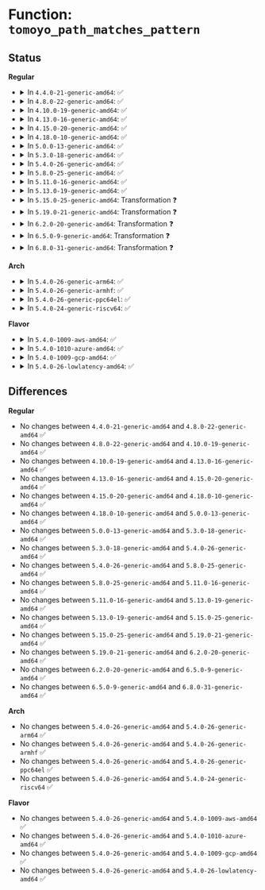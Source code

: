 # Function: <code>tomoyo_path_matches_pattern</code>

## Status
<b>Regular</b>
<ul>
<li>
<details>
<summary>In <code>4.4.0-21-generic-amd64</code>: ✅</summary>

```c
bool tomoyo_path_matches_pattern(const struct tomoyo_path_info * filename, const struct tomoyo_path_info * pattern)
```

```json
{
  "name": "tomoyo_path_matches_pattern",
  "collision_type": "Unique Global",
  "inline_type": "No",
  "funcs": [
    {
      "addr": 18446744071582467728,
      "name": "tomoyo_path_matches_pattern",
      "external": true,
      "loc": "security/tomoyo/util.c:920",
      "file": "security/tomoyo/util.c",
      "inline": "seen, unknown",
      "caller_inline": [],
      "caller_func": [
        "security/tomoyo/condition.c:tomoyo_condition",
        "security/tomoyo/condition.c:tomoyo_condition",
        "security/tomoyo/condition.c:tomoyo_condition",
        "security/tomoyo/domain.c:tomoyo_find_next_domain",
        "security/tomoyo/environ.c:tomoyo_check_env_acl",
        "security/tomoyo/group.c:tomoyo_path_matches_group"
      ]
    }
  ],
  "symbols": [
    {
      "addr": 18446744071582467728,
      "name": "tomoyo_path_matches_pattern",
      "section": ".text",
      "bind": "STB_GLOBAL",
      "size": 128
    }
  ]
}
```
</details>
</li>
<li>
<details>
<summary>In <code>4.8.0-22-generic-amd64</code>: ✅</summary>

```c
bool tomoyo_path_matches_pattern(const struct tomoyo_path_info * filename, const struct tomoyo_path_info * pattern)
```

```json
{
  "name": "tomoyo_path_matches_pattern",
  "collision_type": "Unique Global",
  "inline_type": "No",
  "funcs": [
    {
      "addr": 18446744071582689952,
      "name": "tomoyo_path_matches_pattern",
      "external": true,
      "loc": "security/tomoyo/util.c:920",
      "file": "security/tomoyo/util.c",
      "inline": "seen, unknown",
      "caller_inline": [],
      "caller_func": [
        "security/tomoyo/condition.c:tomoyo_condition",
        "security/tomoyo/condition.c:tomoyo_condition",
        "security/tomoyo/condition.c:tomoyo_condition",
        "security/tomoyo/domain.c:tomoyo_find_next_domain",
        "security/tomoyo/environ.c:tomoyo_check_env_acl",
        "security/tomoyo/group.c:tomoyo_path_matches_group"
      ]
    }
  ],
  "symbols": [
    {
      "addr": 18446744071582689952,
      "name": "tomoyo_path_matches_pattern",
      "section": ".text",
      "bind": "STB_GLOBAL",
      "size": 126
    }
  ]
}
```
</details>
</li>
<li>
<details>
<summary>In <code>4.10.0-19-generic-amd64</code>: ✅</summary>

```c
bool tomoyo_path_matches_pattern(const struct tomoyo_path_info * filename, const struct tomoyo_path_info * pattern)
```

```json
{
  "name": "tomoyo_path_matches_pattern",
  "collision_type": "Unique Global",
  "inline_type": "No",
  "funcs": [
    {
      "addr": 18446744071582783008,
      "name": "tomoyo_path_matches_pattern",
      "external": true,
      "loc": "security/tomoyo/util.c:920",
      "file": "security/tomoyo/util.c",
      "inline": "seen, unknown",
      "caller_inline": [],
      "caller_func": [
        "security/tomoyo/condition.c:tomoyo_condition",
        "security/tomoyo/condition.c:tomoyo_condition",
        "security/tomoyo/condition.c:tomoyo_condition",
        "security/tomoyo/domain.c:tomoyo_find_next_domain",
        "security/tomoyo/environ.c:tomoyo_check_env_acl",
        "security/tomoyo/group.c:tomoyo_path_matches_group"
      ]
    }
  ],
  "symbols": [
    {
      "addr": 18446744071582783008,
      "name": "tomoyo_path_matches_pattern",
      "section": ".text",
      "bind": "STB_GLOBAL",
      "size": 126
    }
  ]
}
```
</details>
</li>
<li>
<details>
<summary>In <code>4.13.0-16-generic-amd64</code>: ✅</summary>

```c
bool tomoyo_path_matches_pattern(const struct tomoyo_path_info * filename, const struct tomoyo_path_info * pattern)
```

```json
{
  "name": "tomoyo_path_matches_pattern",
  "collision_type": "Unique Global",
  "inline_type": "No",
  "funcs": [
    {
      "addr": 18446744071582875552,
      "name": "tomoyo_path_matches_pattern",
      "external": true,
      "loc": "security/tomoyo/util.c:922",
      "file": "security/tomoyo/util.c",
      "inline": "seen, unknown",
      "caller_inline": [],
      "caller_func": [
        "security/tomoyo/condition.c:tomoyo_condition",
        "security/tomoyo/condition.c:tomoyo_condition",
        "security/tomoyo/condition.c:tomoyo_condition",
        "security/tomoyo/domain.c:tomoyo_find_next_domain",
        "security/tomoyo/environ.c:tomoyo_check_env_acl",
        "security/tomoyo/group.c:tomoyo_path_matches_group"
      ]
    }
  ],
  "symbols": [
    {
      "addr": 18446744071582875552,
      "name": "tomoyo_path_matches_pattern",
      "section": ".text",
      "bind": "STB_GLOBAL",
      "size": 126
    }
  ]
}
```
</details>
</li>
<li>
<details>
<summary>In <code>4.15.0-20-generic-amd64</code>: ✅</summary>

```c
bool tomoyo_path_matches_pattern(const struct tomoyo_path_info * filename, const struct tomoyo_path_info * pattern)
```

```json
{
  "name": "tomoyo_path_matches_pattern",
  "collision_type": "Unique Global",
  "inline_type": "No",
  "funcs": [
    {
      "addr": 18446744071583032304,
      "name": "tomoyo_path_matches_pattern",
      "external": true,
      "loc": "security/tomoyo/util.c:902",
      "file": "security/tomoyo/util.c",
      "inline": "seen, unknown",
      "caller_inline": [],
      "caller_func": [
        "security/tomoyo/condition.c:tomoyo_condition",
        "security/tomoyo/condition.c:tomoyo_condition",
        "security/tomoyo/condition.c:tomoyo_condition",
        "security/tomoyo/domain.c:tomoyo_find_next_domain",
        "security/tomoyo/environ.c:tomoyo_check_env_acl",
        "security/tomoyo/group.c:tomoyo_path_matches_group"
      ]
    }
  ],
  "symbols": [
    {
      "addr": 18446744071583032304,
      "name": "tomoyo_path_matches_pattern",
      "section": ".text",
      "bind": "STB_GLOBAL",
      "size": 126
    }
  ]
}
```
</details>
</li>
<li>
<details>
<summary>In <code>4.18.0-10-generic-amd64</code>: ✅</summary>

```c
bool tomoyo_path_matches_pattern(const struct tomoyo_path_info * filename, const struct tomoyo_path_info * pattern)
```

```json
{
  "name": "tomoyo_path_matches_pattern",
  "collision_type": "Unique Global",
  "inline_type": "No",
  "funcs": [
    {
      "addr": 18446744071583232736,
      "name": "tomoyo_path_matches_pattern",
      "external": true,
      "loc": "security/tomoyo/util.c:902",
      "file": "security/tomoyo/util.c",
      "inline": "seen, unknown",
      "caller_inline": [],
      "caller_func": [
        "security/tomoyo/condition.c:tomoyo_condition",
        "security/tomoyo/condition.c:tomoyo_condition",
        "security/tomoyo/condition.c:tomoyo_condition",
        "security/tomoyo/domain.c:tomoyo_find_next_domain",
        "security/tomoyo/environ.c:tomoyo_check_env_acl",
        "security/tomoyo/group.c:tomoyo_path_matches_group"
      ]
    }
  ],
  "symbols": [
    {
      "addr": 18446744071583232736,
      "name": "tomoyo_path_matches_pattern",
      "section": ".text",
      "bind": "STB_GLOBAL",
      "size": 135
    }
  ]
}
```
</details>
</li>
<li>
<details>
<summary>In <code>5.0.0-13-generic-amd64</code>: ✅</summary>

```c
bool tomoyo_path_matches_pattern(const struct tomoyo_path_info * filename, const struct tomoyo_path_info * pattern)
```

```json
{
  "name": "tomoyo_path_matches_pattern",
  "collision_type": "Unique Global",
  "inline_type": "No",
  "funcs": [
    {
      "addr": 18446744071583350016,
      "name": "tomoyo_path_matches_pattern",
      "external": true,
      "loc": "security/tomoyo/util.c:902",
      "file": "security/tomoyo/util.c",
      "inline": "seen, unknown",
      "caller_inline": [],
      "caller_func": [
        "security/tomoyo/condition.c:tomoyo_condition",
        "security/tomoyo/condition.c:tomoyo_condition",
        "security/tomoyo/condition.c:tomoyo_condition",
        "security/tomoyo/domain.c:tomoyo_find_next_domain",
        "security/tomoyo/environ.c:tomoyo_check_env_acl",
        "security/tomoyo/group.c:tomoyo_path_matches_group"
      ]
    }
  ],
  "symbols": [
    {
      "addr": 18446744071583350016,
      "name": "tomoyo_path_matches_pattern",
      "section": ".text",
      "bind": "STB_GLOBAL",
      "size": 137
    }
  ]
}
```
</details>
</li>
<li>
<details>
<summary>In <code>5.3.0-18-generic-amd64</code>: ✅</summary>

```c
bool tomoyo_path_matches_pattern(const struct tomoyo_path_info * filename, const struct tomoyo_path_info * pattern)
```

```json
{
  "name": "tomoyo_path_matches_pattern",
  "collision_type": "Unique Global",
  "inline_type": "No",
  "funcs": [
    {
      "addr": 18446744071583537760,
      "name": "tomoyo_path_matches_pattern",
      "external": true,
      "loc": "security/tomoyo/util.c:914",
      "file": "security/tomoyo/util.c",
      "inline": "seen, unknown",
      "caller_inline": [],
      "caller_func": [
        "security/tomoyo/condition.c:tomoyo_condition",
        "security/tomoyo/condition.c:tomoyo_condition",
        "security/tomoyo/condition.c:tomoyo_condition",
        "security/tomoyo/domain.c:tomoyo_find_next_domain",
        "security/tomoyo/environ.c:tomoyo_check_env_acl",
        "security/tomoyo/group.c:tomoyo_path_matches_group"
      ]
    }
  ],
  "symbols": [
    {
      "addr": 18446744071583537760,
      "name": "tomoyo_path_matches_pattern",
      "section": ".text",
      "bind": "STB_GLOBAL",
      "size": 144
    }
  ]
}
```
</details>
</li>
<li>
<details>
<summary>In <code>5.4.0-26-generic-amd64</code>: ✅</summary>

```c
bool tomoyo_path_matches_pattern(const struct tomoyo_path_info * filename, const struct tomoyo_path_info * pattern)
```

```json
{
  "name": "tomoyo_path_matches_pattern",
  "collision_type": "Unique Global",
  "inline_type": "No",
  "funcs": [
    {
      "addr": 18446744071583643488,
      "name": "tomoyo_path_matches_pattern",
      "external": true,
      "loc": "security/tomoyo/util.c:915",
      "file": "security/tomoyo/util.c",
      "inline": "seen, unknown",
      "caller_inline": [],
      "caller_func": [
        "security/tomoyo/condition.c:tomoyo_condition",
        "security/tomoyo/condition.c:tomoyo_condition",
        "security/tomoyo/condition.c:tomoyo_condition",
        "security/tomoyo/domain.c:tomoyo_find_next_domain",
        "security/tomoyo/environ.c:tomoyo_check_env_acl",
        "security/tomoyo/group.c:tomoyo_path_matches_group"
      ]
    }
  ],
  "symbols": [
    {
      "addr": 18446744071583643488,
      "name": "tomoyo_path_matches_pattern",
      "section": ".text",
      "bind": "STB_GLOBAL",
      "size": 144
    }
  ]
}
```
</details>
</li>
<li>
<details>
<summary>In <code>5.8.0-25-generic-amd64</code>: ✅</summary>

```c
bool tomoyo_path_matches_pattern(const struct tomoyo_path_info * filename, const struct tomoyo_path_info * pattern)
```

```json
{
  "name": "tomoyo_path_matches_pattern",
  "collision_type": "Unique Global",
  "inline_type": "No",
  "funcs": [
    {
      "addr": 18446744071584000816,
      "name": "tomoyo_path_matches_pattern",
      "external": true,
      "loc": "security/tomoyo/util.c:915",
      "file": "security/tomoyo/util.c",
      "inline": "seen, unknown",
      "caller_inline": [],
      "caller_func": [
        "security/tomoyo/condition.c:tomoyo_scan_bprm",
        "security/tomoyo/condition.c:tomoyo_scan_bprm",
        "security/tomoyo/condition.c:tomoyo_scan_bprm",
        "security/tomoyo/domain.c:tomoyo_find_next_domain",
        "security/tomoyo/environ.c:tomoyo_check_env_acl",
        "security/tomoyo/file.c:tomoyo_check_mkdev_acl",
        "security/tomoyo/file.c:tomoyo_check_path2_acl",
        "security/tomoyo/file.c:tomoyo_check_path2_acl",
        "security/tomoyo/file.c:tomoyo_check_path_number_acl",
        "security/tomoyo/group.c:tomoyo_path_matches_group"
      ]
    }
  ],
  "symbols": [
    {
      "addr": 18446744071584000816,
      "name": "tomoyo_path_matches_pattern",
      "section": ".text",
      "bind": "STB_GLOBAL",
      "size": 144
    }
  ]
}
```
</details>
</li>
<li>
<details>
<summary>In <code>5.11.0-16-generic-amd64</code>: ✅</summary>

```c
bool tomoyo_path_matches_pattern(const struct tomoyo_path_info * filename, const struct tomoyo_path_info * pattern)
```

```json
{
  "name": "tomoyo_path_matches_pattern",
  "collision_type": "Unique Global",
  "inline_type": "No",
  "funcs": [
    {
      "addr": 18446744071584120624,
      "name": "tomoyo_path_matches_pattern",
      "external": true,
      "loc": "security/tomoyo/util.c:937",
      "file": "security/tomoyo/util.c",
      "inline": "seen, unknown",
      "caller_inline": [],
      "caller_func": [
        "security/tomoyo/condition.c:tomoyo_scan_bprm",
        "security/tomoyo/condition.c:tomoyo_scan_bprm",
        "security/tomoyo/condition.c:tomoyo_scan_bprm",
        "security/tomoyo/domain.c:tomoyo_find_next_domain",
        "security/tomoyo/environ.c:tomoyo_check_env_acl",
        "security/tomoyo/file.c:tomoyo_check_mkdev_acl",
        "security/tomoyo/file.c:tomoyo_check_path2_acl",
        "security/tomoyo/file.c:tomoyo_check_path2_acl",
        "security/tomoyo/file.c:tomoyo_check_path_number_acl",
        "security/tomoyo/group.c:tomoyo_path_matches_group"
      ]
    }
  ],
  "symbols": [
    {
      "addr": 18446744071584120624,
      "name": "tomoyo_path_matches_pattern",
      "section": ".text",
      "bind": "STB_GLOBAL",
      "size": 144
    }
  ]
}
```
</details>
</li>
<li>
<details>
<summary>In <code>5.13.0-19-generic-amd64</code>: ✅</summary>

```c
bool tomoyo_path_matches_pattern(const struct tomoyo_path_info * filename, const struct tomoyo_path_info * pattern)
```

```json
{
  "name": "tomoyo_path_matches_pattern",
  "collision_type": "Unique Global",
  "inline_type": "No",
  "funcs": [
    {
      "addr": 18446744071584148144,
      "name": "tomoyo_path_matches_pattern",
      "external": true,
      "loc": "security/tomoyo/util.c:937",
      "file": "security/tomoyo/util.c",
      "inline": "seen, unknown",
      "caller_inline": [],
      "caller_func": [
        "security/tomoyo/condition.c:tomoyo_scan_bprm",
        "security/tomoyo/condition.c:tomoyo_scan_bprm",
        "security/tomoyo/condition.c:tomoyo_scan_bprm",
        "security/tomoyo/domain.c:tomoyo_find_next_domain",
        "security/tomoyo/environ.c:tomoyo_check_env_acl",
        "security/tomoyo/file.c:tomoyo_check_mkdev_acl",
        "security/tomoyo/file.c:tomoyo_check_path2_acl",
        "security/tomoyo/file.c:tomoyo_check_path2_acl",
        "security/tomoyo/file.c:tomoyo_check_path_number_acl",
        "security/tomoyo/group.c:tomoyo_path_matches_group"
      ]
    }
  ],
  "symbols": [
    {
      "addr": 18446744071584148144,
      "name": "tomoyo_path_matches_pattern",
      "section": ".text",
      "bind": "STB_GLOBAL",
      "size": 144
    }
  ]
}
```
</details>
</li>
<li>
<details>
<summary>In <code>5.15.0-25-generic-amd64</code>: Transformation ❓</summary>

```c
bool tomoyo_path_matches_pattern(const struct tomoyo_path_info * filename, const struct tomoyo_path_info * pattern)
```

```json
{
  "name": "tomoyo_path_matches_pattern",
  "collision_type": "Unique Global",
  "inline_type": "No",
  "funcs": [
    {
      "addr": 0,
      "name": "tomoyo_path_matches_pattern",
      "external": true,
      "loc": "security/tomoyo/util.c:937",
      "file": "security/tomoyo/util.c",
      "inline": "seen, unknown",
      "caller_inline": [],
      "caller_func": [
        "security/tomoyo/condition.c:tomoyo_scan_bprm",
        "security/tomoyo/condition.c:tomoyo_scan_bprm",
        "security/tomoyo/condition.c:tomoyo_scan_bprm",
        "security/tomoyo/domain.c:tomoyo_find_next_domain",
        "security/tomoyo/environ.c:tomoyo_check_env_acl",
        "security/tomoyo/file.c:tomoyo_check_mkdev_acl",
        "security/tomoyo/file.c:tomoyo_check_path2_acl",
        "security/tomoyo/file.c:tomoyo_check_path2_acl",
        "security/tomoyo/file.c:tomoyo_check_path_number_acl",
        "security/tomoyo/group.c:tomoyo_path_matches_group"
      ]
    }
  ],
  "symbols": [
    {
      "addr": 18446744071592305079,
      "name": "tomoyo_path_matches_pattern.cold",
      "section": ".text",
      "bind": "STB_LOCAL",
      "size": 80
    },
    {
      "addr": 18446744071584531984,
      "name": "tomoyo_path_matches_pattern",
      "section": ".text",
      "bind": "STB_GLOBAL",
      "size": 188
    }
  ]
}
```
</details>
</li>
<li>
<details>
<summary>In <code>5.19.0-21-generic-amd64</code>: Transformation ❓</summary>

```c
bool tomoyo_path_matches_pattern(const struct tomoyo_path_info * filename, const struct tomoyo_path_info * pattern)
```

```json
{
  "name": "tomoyo_path_matches_pattern",
  "collision_type": "Unique Global",
  "inline_type": "No",
  "funcs": [
    {
      "addr": 0,
      "name": "tomoyo_path_matches_pattern",
      "external": true,
      "loc": "security/tomoyo/util.c:937",
      "file": "security/tomoyo/util.c",
      "inline": "seen, unknown",
      "caller_inline": [],
      "caller_func": [
        "security/tomoyo/condition.c:tomoyo_scan_bprm",
        "security/tomoyo/condition.c:tomoyo_scan_bprm",
        "security/tomoyo/condition.c:tomoyo_scan_bprm",
        "security/tomoyo/domain.c:tomoyo_find_next_domain",
        "security/tomoyo/environ.c:tomoyo_check_env_acl",
        "security/tomoyo/file.c:tomoyo_check_mkdev_acl",
        "security/tomoyo/file.c:tomoyo_check_path2_acl",
        "security/tomoyo/file.c:tomoyo_check_path2_acl",
        "security/tomoyo/file.c:tomoyo_check_path_number_acl",
        "security/tomoyo/group.c:tomoyo_path_matches_group"
      ]
    }
  ],
  "symbols": [
    {
      "addr": 18446744071594086302,
      "name": "tomoyo_path_matches_pattern.cold",
      "section": ".text",
      "bind": "STB_LOCAL",
      "size": 86
    },
    {
      "addr": 18446744071585171888,
      "name": "tomoyo_path_matches_pattern",
      "section": ".text",
      "bind": "STB_GLOBAL",
      "size": 196
    }
  ]
}
```
</details>
</li>
<li>
<details>
<summary>In <code>6.2.0-20-generic-amd64</code>: Transformation ❓</summary>

```c
bool tomoyo_path_matches_pattern(const struct tomoyo_path_info * filename, const struct tomoyo_path_info * pattern)
```

```json
{
  "name": "tomoyo_path_matches_pattern",
  "collision_type": "Unique Global",
  "inline_type": "No",
  "funcs": [
    {
      "addr": 0,
      "name": "tomoyo_path_matches_pattern",
      "external": true,
      "loc": "security/tomoyo/util.c:937",
      "file": "security/tomoyo/util.c",
      "inline": "seen, unknown",
      "caller_inline": [],
      "caller_func": [
        "security/tomoyo/condition.c:tomoyo_scan_bprm",
        "security/tomoyo/condition.c:tomoyo_scan_bprm",
        "security/tomoyo/condition.c:tomoyo_scan_bprm",
        "security/tomoyo/domain.c:tomoyo_find_next_domain",
        "security/tomoyo/environ.c:tomoyo_check_env_acl",
        "security/tomoyo/file.c:tomoyo_check_mkdev_acl",
        "security/tomoyo/file.c:tomoyo_check_path2_acl",
        "security/tomoyo/file.c:tomoyo_check_path2_acl",
        "security/tomoyo/file.c:tomoyo_check_path_number_acl",
        "security/tomoyo/group.c:tomoyo_path_matches_group"
      ]
    }
  ],
  "symbols": [
    {
      "addr": 18446744071596100143,
      "name": "tomoyo_path_matches_pattern.cold",
      "section": ".text",
      "bind": "STB_LOCAL",
      "size": 86
    },
    {
      "addr": 18446744071585899120,
      "name": "tomoyo_path_matches_pattern",
      "section": ".text",
      "bind": "STB_GLOBAL",
      "size": 196
    }
  ]
}
```
</details>
</li>
<li>
<details>
<summary>In <code>6.5.0-9-generic-amd64</code>: Transformation ❓</summary>

```c
bool tomoyo_path_matches_pattern(const struct tomoyo_path_info * filename, const struct tomoyo_path_info * pattern)
```

```json
{
  "name": "tomoyo_path_matches_pattern",
  "collision_type": "Unique Global",
  "inline_type": "No",
  "funcs": [
    {
      "addr": 0,
      "name": "tomoyo_path_matches_pattern",
      "external": true,
      "loc": "security/tomoyo/util.c:937",
      "file": "security/tomoyo/util.c",
      "inline": "seen, unknown",
      "caller_inline": [],
      "caller_func": [
        "security/tomoyo/condition.c:tomoyo_scan_bprm",
        "security/tomoyo/condition.c:tomoyo_scan_bprm",
        "security/tomoyo/condition.c:tomoyo_scan_bprm",
        "security/tomoyo/domain.c:tomoyo_find_next_domain",
        "security/tomoyo/environ.c:tomoyo_check_env_acl",
        "security/tomoyo/file.c:tomoyo_check_mkdev_acl",
        "security/tomoyo/file.c:tomoyo_check_path2_acl",
        "security/tomoyo/file.c:tomoyo_check_path2_acl",
        "security/tomoyo/file.c:tomoyo_check_path_number_acl",
        "security/tomoyo/group.c:tomoyo_path_matches_group"
      ]
    }
  ],
  "symbols": [
    {
      "addr": 18446744071596623238,
      "name": "tomoyo_path_matches_pattern.cold",
      "section": ".text",
      "bind": "STB_LOCAL",
      "size": 86
    },
    {
      "addr": 18446744071586130960,
      "name": "tomoyo_path_matches_pattern",
      "section": ".text",
      "bind": "STB_GLOBAL",
      "size": 196
    }
  ]
}
```
</details>
</li>
<li>
<details>
<summary>In <code>6.8.0-31-generic-amd64</code>: Transformation ❓</summary>

```c
bool tomoyo_path_matches_pattern(const struct tomoyo_path_info * filename, const struct tomoyo_path_info * pattern)
```

```json
{
  "name": "tomoyo_path_matches_pattern",
  "collision_type": "Unique Global",
  "inline_type": "No",
  "funcs": [
    {
      "addr": 0,
      "name": "tomoyo_path_matches_pattern",
      "external": true,
      "loc": "security/tomoyo/util.c:937",
      "file": "security/tomoyo/util.c",
      "inline": "seen, unknown",
      "caller_inline": [],
      "caller_func": [
        "security/tomoyo/condition.c:tomoyo_scan_bprm",
        "security/tomoyo/condition.c:tomoyo_scan_bprm",
        "security/tomoyo/condition.c:tomoyo_scan_bprm",
        "security/tomoyo/domain.c:tomoyo_find_next_domain",
        "security/tomoyo/environ.c:tomoyo_check_env_acl",
        "security/tomoyo/file.c:tomoyo_check_mkdev_acl",
        "security/tomoyo/file.c:tomoyo_check_path2_acl",
        "security/tomoyo/file.c:tomoyo_check_path2_acl",
        "security/tomoyo/file.c:tomoyo_check_path_number_acl",
        "security/tomoyo/group.c:tomoyo_path_matches_group"
      ]
    }
  ],
  "symbols": [
    {
      "addr": 18446744071597529547,
      "name": "tomoyo_path_matches_pattern.cold",
      "section": ".text",
      "bind": "STB_LOCAL",
      "size": 86
    },
    {
      "addr": 18446744071586380240,
      "name": "tomoyo_path_matches_pattern",
      "section": ".text",
      "bind": "STB_GLOBAL",
      "size": 196
    }
  ]
}
```
</details>
</li>
</ul>
<b>Arch</b>
<ul>
<li>
<details>
<summary>In <code>5.4.0-26-generic-arm64</code>: ✅</summary>

```c
bool tomoyo_path_matches_pattern(const struct tomoyo_path_info * filename, const struct tomoyo_path_info * pattern)
```

```json
{
  "name": "tomoyo_path_matches_pattern",
  "collision_type": "Unique Global",
  "inline_type": "No",
  "funcs": [
    {
      "addr": 18446603336495434480,
      "name": "tomoyo_path_matches_pattern",
      "external": true,
      "loc": "security/tomoyo/util.c:915",
      "file": "security/tomoyo/util.c",
      "inline": "seen, unknown",
      "caller_inline": [],
      "caller_func": [
        "security/tomoyo/condition.c:tomoyo_condition",
        "security/tomoyo/condition.c:tomoyo_condition",
        "security/tomoyo/condition.c:tomoyo_condition",
        "security/tomoyo/domain.c:tomoyo_find_next_domain",
        "security/tomoyo/environ.c:tomoyo_check_env_acl",
        "security/tomoyo/group.c:tomoyo_path_matches_group"
      ]
    }
  ],
  "symbols": [
    {
      "addr": 18446603336495434480,
      "name": "tomoyo_path_matches_pattern",
      "section": ".text",
      "bind": "STB_GLOBAL",
      "size": 220
    }
  ]
}
```
</details>
</li>
<li>
<details>
<summary>In <code>5.4.0-26-generic-armhf</code>: ✅</summary>

```c
bool tomoyo_path_matches_pattern(const struct tomoyo_path_info * filename, const struct tomoyo_path_info * pattern)
```

```json
{
  "name": "tomoyo_path_matches_pattern",
  "collision_type": "Unique Global",
  "inline_type": "No",
  "funcs": [
    {
      "addr": 3228802856,
      "name": "tomoyo_path_matches_pattern",
      "external": true,
      "loc": "security/tomoyo/util.c:915",
      "file": "security/tomoyo/util.c",
      "inline": "seen, unknown",
      "caller_inline": [],
      "caller_func": [
        "security/tomoyo/condition.c:tomoyo_condition",
        "security/tomoyo/condition.c:tomoyo_condition",
        "security/tomoyo/condition.c:tomoyo_condition",
        "security/tomoyo/domain.c:tomoyo_find_next_domain",
        "security/tomoyo/environ.c:tomoyo_check_env_acl",
        "security/tomoyo/group.c:tomoyo_path_matches_group"
      ]
    }
  ],
  "symbols": [
    {
      "addr": 3228802856,
      "name": "tomoyo_path_matches_pattern",
      "section": ".text",
      "bind": "STB_GLOBAL",
      "size": 156
    }
  ]
}
```
</details>
</li>
<li>
<details>
<summary>In <code>5.4.0-26-generic-ppc64el</code>: ✅</summary>

```c
bool tomoyo_path_matches_pattern(const struct tomoyo_path_info * filename, const struct tomoyo_path_info * pattern)
```

```json
{
  "name": "tomoyo_path_matches_pattern",
  "collision_type": "Unique Global",
  "inline_type": "No",
  "funcs": [
    {
      "addr": 13835058055289476112,
      "name": "tomoyo_path_matches_pattern",
      "external": true,
      "loc": "security/tomoyo/util.c:915",
      "file": "security/tomoyo/util.c",
      "inline": "seen, unknown",
      "caller_inline": [],
      "caller_func": [
        "security/tomoyo/condition.c:tomoyo_condition",
        "security/tomoyo/condition.c:tomoyo_condition",
        "security/tomoyo/condition.c:tomoyo_condition",
        "security/tomoyo/domain.c:tomoyo_find_next_domain",
        "security/tomoyo/environ.c:tomoyo_check_env_acl",
        "security/tomoyo/group.c:tomoyo_path_matches_group"
      ]
    }
  ],
  "symbols": [
    {
      "addr": 13835058055289476112,
      "name": "tomoyo_path_matches_pattern",
      "section": ".text",
      "bind": "STB_GLOBAL",
      "size": 612
    }
  ]
}
```
</details>
</li>
<li>
<details>
<summary>In <code>5.4.0-24-generic-riscv64</code>: ✅</summary>

```c
bool tomoyo_path_matches_pattern(const struct tomoyo_path_info * filename, const struct tomoyo_path_info * pattern)
```

```json
{
  "name": "tomoyo_path_matches_pattern",
  "collision_type": "Unique Global",
  "inline_type": "No",
  "funcs": [
    {
      "addr": 18446743936274627194,
      "name": "tomoyo_path_matches_pattern",
      "external": true,
      "loc": "security/tomoyo/util.c:915",
      "file": "security/tomoyo/util.c",
      "inline": "seen, unknown",
      "caller_inline": [],
      "caller_func": [
        "security/tomoyo/condition.c:tomoyo_condition",
        "security/tomoyo/condition.c:tomoyo_condition",
        "security/tomoyo/condition.c:tomoyo_condition",
        "security/tomoyo/domain.c:tomoyo_find_next_domain",
        "security/tomoyo/environ.c:tomoyo_check_env_acl",
        "security/tomoyo/group.c:tomoyo_path_matches_group"
      ]
    }
  ],
  "symbols": [
    {
      "addr": 18446743936274627194,
      "name": "tomoyo_path_matches_pattern",
      "section": ".text",
      "bind": "STB_GLOBAL",
      "size": 150
    }
  ]
}
```
</details>
</li>
</ul>
<b>Flavor</b>
<ul>
<li>
<details>
<summary>In <code>5.4.0-1009-aws-amd64</code>: ✅</summary>

```c
bool tomoyo_path_matches_pattern(const struct tomoyo_path_info * filename, const struct tomoyo_path_info * pattern)
```

```json
{
  "name": "tomoyo_path_matches_pattern",
  "collision_type": "Unique Global",
  "inline_type": "No",
  "funcs": [
    {
      "addr": 18446744071583612224,
      "name": "tomoyo_path_matches_pattern",
      "external": true,
      "loc": "security/tomoyo/util.c:915",
      "file": "security/tomoyo/util.c",
      "inline": "seen, unknown",
      "caller_inline": [],
      "caller_func": [
        "security/tomoyo/condition.c:tomoyo_condition",
        "security/tomoyo/condition.c:tomoyo_condition",
        "security/tomoyo/condition.c:tomoyo_condition",
        "security/tomoyo/domain.c:tomoyo_find_next_domain",
        "security/tomoyo/environ.c:tomoyo_check_env_acl",
        "security/tomoyo/group.c:tomoyo_path_matches_group"
      ]
    }
  ],
  "symbols": [
    {
      "addr": 18446744071583612224,
      "name": "tomoyo_path_matches_pattern",
      "section": ".text",
      "bind": "STB_GLOBAL",
      "size": 144
    }
  ]
}
```
</details>
</li>
<li>
<details>
<summary>In <code>5.4.0-1010-azure-amd64</code>: ✅</summary>

```c
bool tomoyo_path_matches_pattern(const struct tomoyo_path_info * filename, const struct tomoyo_path_info * pattern)
```

```json
{
  "name": "tomoyo_path_matches_pattern",
  "collision_type": "Unique Global",
  "inline_type": "No",
  "funcs": [
    {
      "addr": 18446744071583549280,
      "name": "tomoyo_path_matches_pattern",
      "external": true,
      "loc": "security/tomoyo/util.c:915",
      "file": "security/tomoyo/util.c",
      "inline": "seen, unknown",
      "caller_inline": [],
      "caller_func": [
        "security/tomoyo/condition.c:tomoyo_condition",
        "security/tomoyo/condition.c:tomoyo_condition",
        "security/tomoyo/condition.c:tomoyo_condition",
        "security/tomoyo/domain.c:tomoyo_find_next_domain",
        "security/tomoyo/environ.c:tomoyo_check_env_acl",
        "security/tomoyo/group.c:tomoyo_path_matches_group"
      ]
    }
  ],
  "symbols": [
    {
      "addr": 18446744071583549280,
      "name": "tomoyo_path_matches_pattern",
      "section": ".text",
      "bind": "STB_GLOBAL",
      "size": 144
    }
  ]
}
```
</details>
</li>
<li>
<details>
<summary>In <code>5.4.0-1009-gcp-amd64</code>: ✅</summary>

```c
bool tomoyo_path_matches_pattern(const struct tomoyo_path_info * filename, const struct tomoyo_path_info * pattern)
```

```json
{
  "name": "tomoyo_path_matches_pattern",
  "collision_type": "Unique Global",
  "inline_type": "No",
  "funcs": [
    {
      "addr": 18446744071583596000,
      "name": "tomoyo_path_matches_pattern",
      "external": true,
      "loc": "security/tomoyo/util.c:915",
      "file": "security/tomoyo/util.c",
      "inline": "seen, unknown",
      "caller_inline": [],
      "caller_func": [
        "security/tomoyo/condition.c:tomoyo_condition",
        "security/tomoyo/condition.c:tomoyo_condition",
        "security/tomoyo/condition.c:tomoyo_condition",
        "security/tomoyo/domain.c:tomoyo_find_next_domain",
        "security/tomoyo/environ.c:tomoyo_check_env_acl",
        "security/tomoyo/group.c:tomoyo_path_matches_group"
      ]
    }
  ],
  "symbols": [
    {
      "addr": 18446744071583596000,
      "name": "tomoyo_path_matches_pattern",
      "section": ".text",
      "bind": "STB_GLOBAL",
      "size": 144
    }
  ]
}
```
</details>
</li>
<li>
<details>
<summary>In <code>5.4.0-26-lowlatency-amd64</code>: ✅</summary>

```c
bool tomoyo_path_matches_pattern(const struct tomoyo_path_info * filename, const struct tomoyo_path_info * pattern)
```

```json
{
  "name": "tomoyo_path_matches_pattern",
  "collision_type": "Unique Global",
  "inline_type": "No",
  "funcs": [
    {
      "addr": 18446744071583693088,
      "name": "tomoyo_path_matches_pattern",
      "external": true,
      "loc": "security/tomoyo/util.c:915",
      "file": "security/tomoyo/util.c",
      "inline": "seen, unknown",
      "caller_inline": [],
      "caller_func": [
        "security/tomoyo/condition.c:tomoyo_condition",
        "security/tomoyo/condition.c:tomoyo_condition",
        "security/tomoyo/condition.c:tomoyo_condition",
        "security/tomoyo/domain.c:tomoyo_find_next_domain",
        "security/tomoyo/environ.c:tomoyo_check_env_acl",
        "security/tomoyo/group.c:tomoyo_path_matches_group"
      ]
    }
  ],
  "symbols": [
    {
      "addr": 18446744071583693088,
      "name": "tomoyo_path_matches_pattern",
      "section": ".text",
      "bind": "STB_GLOBAL",
      "size": 144
    }
  ]
}
```
</details>
</li>
</ul>

## Differences
<b>Regular</b>
<ul>
<li>
No changes between <code>4.4.0-21-generic-amd64</code> and <code>4.8.0-22-generic-amd64</code> ✅
</li>
<li>
No changes between <code>4.8.0-22-generic-amd64</code> and <code>4.10.0-19-generic-amd64</code> ✅
</li>
<li>
No changes between <code>4.10.0-19-generic-amd64</code> and <code>4.13.0-16-generic-amd64</code> ✅
</li>
<li>
No changes between <code>4.13.0-16-generic-amd64</code> and <code>4.15.0-20-generic-amd64</code> ✅
</li>
<li>
No changes between <code>4.15.0-20-generic-amd64</code> and <code>4.18.0-10-generic-amd64</code> ✅
</li>
<li>
No changes between <code>4.18.0-10-generic-amd64</code> and <code>5.0.0-13-generic-amd64</code> ✅
</li>
<li>
No changes between <code>5.0.0-13-generic-amd64</code> and <code>5.3.0-18-generic-amd64</code> ✅
</li>
<li>
No changes between <code>5.3.0-18-generic-amd64</code> and <code>5.4.0-26-generic-amd64</code> ✅
</li>
<li>
No changes between <code>5.4.0-26-generic-amd64</code> and <code>5.8.0-25-generic-amd64</code> ✅
</li>
<li>
No changes between <code>5.8.0-25-generic-amd64</code> and <code>5.11.0-16-generic-amd64</code> ✅
</li>
<li>
No changes between <code>5.11.0-16-generic-amd64</code> and <code>5.13.0-19-generic-amd64</code> ✅
</li>
<li>
No changes between <code>5.13.0-19-generic-amd64</code> and <code>5.15.0-25-generic-amd64</code> ✅
</li>
<li>
No changes between <code>5.15.0-25-generic-amd64</code> and <code>5.19.0-21-generic-amd64</code> ✅
</li>
<li>
No changes between <code>5.19.0-21-generic-amd64</code> and <code>6.2.0-20-generic-amd64</code> ✅
</li>
<li>
No changes between <code>6.2.0-20-generic-amd64</code> and <code>6.5.0-9-generic-amd64</code> ✅
</li>
<li>
No changes between <code>6.5.0-9-generic-amd64</code> and <code>6.8.0-31-generic-amd64</code> ✅
</li>
</ul>
<b>Arch</b>
<ul>
<li>
No changes between <code>5.4.0-26-generic-amd64</code> and <code>5.4.0-26-generic-arm64</code> ✅
</li>
<li>
No changes between <code>5.4.0-26-generic-amd64</code> and <code>5.4.0-26-generic-armhf</code> ✅
</li>
<li>
No changes between <code>5.4.0-26-generic-amd64</code> and <code>5.4.0-26-generic-ppc64el</code> ✅
</li>
<li>
No changes between <code>5.4.0-26-generic-amd64</code> and <code>5.4.0-24-generic-riscv64</code> ✅
</li>
</ul>
<b>Flavor</b>
<ul>
<li>
No changes between <code>5.4.0-26-generic-amd64</code> and <code>5.4.0-1009-aws-amd64</code> ✅
</li>
<li>
No changes between <code>5.4.0-26-generic-amd64</code> and <code>5.4.0-1010-azure-amd64</code> ✅
</li>
<li>
No changes between <code>5.4.0-26-generic-amd64</code> and <code>5.4.0-1009-gcp-amd64</code> ✅
</li>
<li>
No changes between <code>5.4.0-26-generic-amd64</code> and <code>5.4.0-26-lowlatency-amd64</code> ✅
</li>
</ul>
